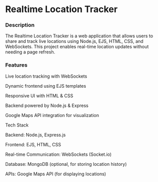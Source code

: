 # Realtime Location Tracker

### Description

The Realtime Location Tracker is a web application that allows users to share and track live locations using Node.js, EJS, HTML, CSS, and WebSockets. This project enables real-time location updates without needing a page refresh.

### Features

 Live location tracking with WebSockets

Dynamic frontend using EJS templates

Responsive UI with HTML & CSS

Backend powered by Node.js & Express

Google Maps API integration for visualization

Tech Stack

Backend: Node.js, Express.js

Frontend: EJS, HTML, CSS

Real-time Communication: WebSockets (Socket.io)

Database: MongoDB (optional, for storing location history)

APIs: Google Maps API (for displaying locations)
